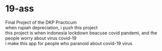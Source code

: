 # 19-ass
Final Project of the DKP Practicum<br>
when rupiah depreciation, i push this project<br>
this project is when indonesia lockdown beacuse covid pandemi, and the people worry about virus covid-19<br>
i make this app for people who paranoid about covid-19 virus<br>
